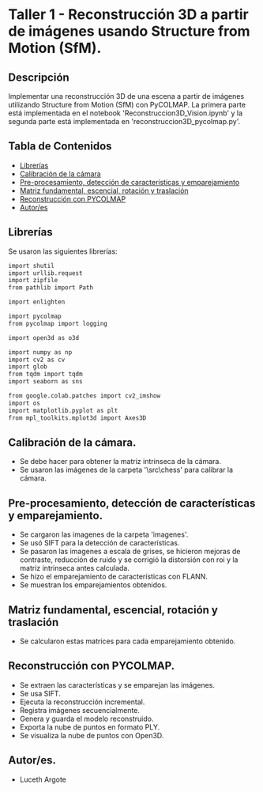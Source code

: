 # Taller 1 - Reconstrucción 3D a partir de imágenes usando Structure from Motion (SfM).

## Descripción
Implementar una reconstrucción 3D de una escena a partir de imágenes utilizando Structure from Motion (SfM) con PyCOLMAP. La primera parte está implementada en el notebook 'Reconstruccion3D_Vision.ipynb' y la segunda parte está implementada en 'reconstruccion3D_pycolmap.py'.

## Tabla de Contenidos
- [Librerías](#librerías)
- [Calibración de la cámara](#calibración)
- [Pre-procesamiento, detección de características y emparejamiento](#preprocesamiento)
- [Matriz fundamental, escencial, rotación y traslación](#matrices)
- [Reconstrucción con PYCOLMAP](#pycolmap)
- [Autor/es](#autor)

## Librerías
Se usaron las siguientes librerías:
```sh
import shutil
import urllib.request
import zipfile
from pathlib import Path

import enlighten

import pycolmap
from pycolmap import logging

import open3d as o3d

import numpy as np
import cv2 as cv
import glob
from tqdm import tqdm
import seaborn as sns

from google.colab.patches import cv2_imshow
import os
import matplotlib.pyplot as plt
from mpl_toolkits.mplot3d import Axes3D
```

## Calibración de la cámara.
- Se debe hacer para obtener la matriz intrinseca de la cámara.
- Se usaron las imágenes de la carpeta '\src\chess' para calibrar la cámara.

## Pre-procesamiento, detección de características y emparejamiento.
- Se cargaron las imagenes de la carpeta 'imagenes'.
- Se usó SIFT para la detección de características.
- Se pasaron las imagenes a escala de grises, se hicieron mejoras de contraste, reducción de ruido y se corrigió la distorsión con roi y la matriz intrinseca antes calculada.
- Se hizo el emparejamiento de características con FLANN.
- Se muestran los emparejamientos obtenidos.

## Matriz fundamental, escencial, rotación y traslación
- Se calcularon estas matrices para cada emparejamiento obtenido.

## Reconstrucción con PYCOLMAP.
- Se extraen las características y se emparejan las imágenes.
- Se usa SIFT.
- Ejecuta la reconstrucción incremental.
- Registra imágenes secuencialmente.
- Genera y guarda el modelo reconstruido.
- Exporta la nube de puntos en formato PLY.
- Se visualiza la nube de puntos con Open3D.

## Autor/es.
- Luceth Argote



